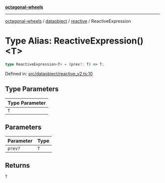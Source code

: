 [**octagonal-wheels**](../../../README.md)

***

[octagonal-wheels](../../../modules.md) / [dataobject](../../README.md) / [reactive](../README.md) / ReactiveExpression

# Type Alias: ReactiveExpression()\<T\>

```ts
type ReactiveExpression<T> = (prev?: T) => T;
```

Defined in: [src/dataobject/reactive\_v2.ts:10](https://github.com/vrtmrz/octagonal-wheels/blob/main/src/dataobject/reactive_v2.ts#L10)

## Type Parameters

| Type Parameter |
| ------ |
| `T` |

## Parameters

| Parameter | Type |
| ------ | ------ |
| `prev?` | `T` |

## Returns

`T`
